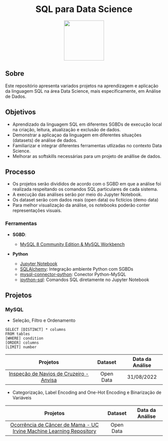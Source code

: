 # <div align="center">SQL para Data Science</div>

<div align="center">
<picture>
  <source media="(prefers-color-scheme: dark)" srcset="https://i.imgur.com/RjY9oBo.png">
  <img width="128px" alt="" src="https://i.imgur.com/V278dTp.png">
</picture>
</div>

## Sobre

Este repositório apresenta variados projetos na aprendizagem e aplicação da linguagem SQL na área Data Science, mais especificamente, em Análise de Dados.


## Objetivos

- Aprendizado da linguagem SQL em diferentes SGBDs de execução local na criação, leitura, atualização e exclusão de dados.
- Demonstrar a aplicaçao da linguagem em diferentes situações (datasets) de análise de dados.
- Familiarizar e integrar diferentes ferramentas utlizadas no contexto Data Science.
- Melhorar as softskills necessárias para um projeto de anállise de dados.

## Processo

- Os projetos serão divididos de acordo com o SGBD em que a análise foi realizada respeitando os comandos SQL particulares de cada sistema.
- A execução das análises serão por meio do Jupyter Notebook.
- Os dataset serão com dados reais (open data) ou fictícios (demo data)
- Para melhor visualização da análise, os notebooks poderão conter representações visuais.


### Ferramentas

- **SGBD**:
  - [MySQL 8 Community Edition &  MySQL Workbench](https://www.mysql.com/products/community/)

- **Python**
    - [Jupyter Notebook](https://jupyter.org/)
    - [SQLAlchemy](https://www.sqlalchemy.org/): Integração ambiente Python com SGBDs
    - [mysql-connector-python](https://pypi.org/project/mysql-connector-python/): Conector Python-MySQL
    - [ipython-sql](https://pypi.org/project/ipython-sql/): Comandos SQL diretamente no Jupyter Notebook

## Projetos

### MySQL

- Seleção, Filtro e Ordenamento

```
SELECT [DISTINCT] * columns 
FROM tables
[WHERE] condition
[ORDER] columns
[LIMIT] number
```

| Projetos | Dataset | Data da Análise |
| :---:     | :---:     | :---:             |
| [Inspeção de Navios de Cruzeiro - Anvisa](/MySQL/Inspecao_Navios_Cruzeiro_Anvisa/Inspecao_Navios_Cruzeiro.ipynb)| Open Data | 31/08/2022 |

- Categorização, Label Encoding and One-Hot Encoding e Binarização de Variáveis

| Projetos | Dataset | Data da Análise |
| :---:     | :---:     | :---:             |
|[Ocorrência de Câncer de Mama - UC Irvine Machine Learning Repository]() | Open Data | |


